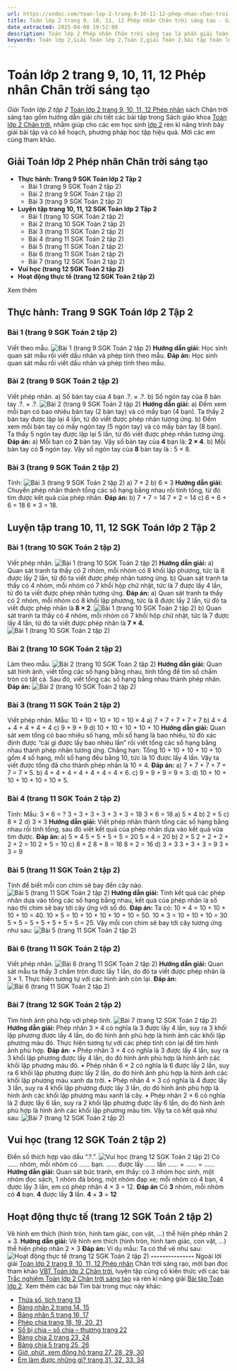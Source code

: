 ```yaml
---
url: https://vndoc.com/toan-lop-2-trang-9-10-11-12-phep-nhan-chan-troi-sang-tao-257525
title: Toán lớp 2 trang 9, 10, 11, 12 Phép nhân Chân trời sáng tạo - Giải Toán lớp 2 tập 2 - VnDoc.com
date_extracted: 2025-04-08 19:52:08
description: Toán lớp 2 Phép nhân Chân trời sáng tạo là phần giải Toán 2 CTST, giải bài tập SGK toán lớp 2 đầy đủ và chi tiết nhất nằm trong Chương 4 Phép nhân, phép chia.
keywords: Toán lớp 2,Giải Toán lớp 2,Toán 2,giải Toán 2,bài tập toán lớp 2,toan lop 2,toán lớp 2 tập 2,toán 2 tập 2,học toán lớp 2,toán lớp 2 sách Chân trời,toán lớp 2 chân trời sáng tạo,Sách giáo khoa lớp 2 Chân trời sáng tạo,Toán lớp 2 trang 11 chân trời sáng tạo tập 2,Toán lớp 2 trang 12 chân trời sáng tạo tập 2,Toán lớp 2 trang 11 tập 2,Toán lớp 2 trang 12 tập 2,Toán lớp 2 Tổng các số hạng bằng nhau trang 11
---
```


# Toán lớp 2 trang 9, 10, 11, 12 Phép nhân Chân trời sáng tạo
 _Giải Toán lớp 2 tập 2_
[Toán lớp 2 trang 9, 10, 11, 12 Phép nhân](<https://vndoc.com/toan-lop-2-trang-9-10-11-12-phep-nhan-chan-troi-sang-tao-257525>) sách Chân trời sáng tạo gồm hướng dẫn giải chi tiết các bài tập trong  Sách giáo khoa [Toán lớp 2 Chân trời](<https://vndoc.com/toan-lop-2-sach-chan-troi-sang-tao> "Toán lớp 2 Chân trời"), nhằm giúp cho các em học sinh [lớp 2](<https://vndoc.com/tai-lieu-hoc-tap-lop2>) rèn kĩ năng trình bày giải bài tập và có kế hoạch, phương pháp học tập hiệu quả. Mời các em cùng tham khảo.
## **Giải Toán lớp 2 Phép nhân Chân trời sáng tạo**
  * **Thực hành: Trang 9 SGK Toán lớp 2 Tập 2**
    * Bài 1 \(trang 9 SGK Toán 2 tập 2\)
    * Bài 2 \(trang 9 SGK Toán 2 tập 2\)
    * Bài 3 \(trang 9 SGK Toán 2 tập 2\)
  * **Luyện tập trang 10, 11, 12 SGK Toán lớp 2 Tập 2**
    * Bài 1 \(trang 10 SGK Toán 2 tập 2\)
    * Bài 2 \(trang 10 SGK Toán 2 tập 2\)
    * Bài 3 \(trang 11 SGK Toán 2 tập 2\)
    * Bài 4 \(trang 11 SGK Toán 2 tập 2\)
    * Bài 5 \(trang 11 SGK Toán 2 tập 2\)
    * Bài 6 \(trang 11 SGK Toán 2 tập 2\)
    * Bài 7 \(trang 12 SGK Toán 2 tập 2\)
  * **Vui học \(trang 12 SGK Toán 2 tập 2\)**
  * **Hoạt động thực tế \(trang 12 SGK Toán 2 tập 2\)**

Xem thêm
## **Thực hành: Trang 9 SGK Toán lớp 2 Tập 2**
### Bài 1 \(trang 9 SGK Toán 2 tập 2\)
Viết theo mẫu.
![Bài 1 \(trang 9 SGK Toán 2 tập 2\)](https://i.vdoc.vn/data/image/2022/02/26/Toan-lop-2-1.jpg)
**Hướng dẫn giải:**
Học sinh quan sát mẫu rồi viết dấu nhân và phép tính theo mẫu.
**Đáp án:**
Học sinh quan sát mẫu rồi viết dấu nhân và phép tính theo mẫu.
### Bài 2 \(trang 9 SGK Toán 2 tập 2\)
Viết phép nhân.
a\) Số bàn tay của 4 bạn
.?. × .?.
b\) Số ngón tay của 8 bàn tay
.?. × .?.
![Bài 2 \(trang 9 SGK Toán 2 tập 2\)](https://i.vdoc.vn/data/image/2022/02/26/Toan-lop-2-2.jpg)
**Hướng dẫn giải:**
a\) Đếm xem mỗi bạn có bao nhiêu bàn tay \(2 bàn tay\) và có mấy bạn \(4 bạn\). Ta thấy 2 bàn tay được lặp lại 4 lần, từ đó viết được phép nhân tương ứng.
b\) Đếm xem mỗi bàn tay có mấy ngón tay \(5 ngón tay\) và có mấy bàn tay \(8 bạn\). Ta thấy 5 ngón tay được lặp lại 5 lần, từ đó viết được phép nhân tương ứng.
**Đáp án:**
a\) Mỗi bạn có **2** bàn tay.
Vậy số bàn tay của **4** bạn là: **2 × 4**.
b\) Mỗi bàn tay có **5** ngón tay.
Vậy số ngón tay của **8** bàn tay là : 5 × 8.
### Bài 3 \(trang 9 SGK Toán 2 tập 2\)
Tính:
![Bài 3 \(trang 9 SGK Toán 2 tập 2\)](https://i.vdoc.vn/data/image/2022/02/26/Toan-lop-2-3.jpg)
a\) 7 × 2
b\) 6 × 3
**Hướng dẫn giải:**
Chuyển phép nhân thành tổng các số hạng bằng nhau rồi tính tổng, từ đó tìm được kết quả của phép nhân.
**Đáp án:**
b\) 7 + 7 = 14
7 × 2 = 14
c\) 6 + 6 + 6 = 18
6 × 3 = 18.
## **Luyện tập trang 10, 11, 12 SGK Toán lớp 2 Tập 2**
### Bài 1 \(trang 10 SGK Toán 2 tập 2\)
Viết phép nhân.
![Bài 1 \(trang 10 SGK Toán 2 tập 2\)](https://i.vdoc.vn/data/image/2022/02/26/Toan-lop-2-4.jpg)
**Hướng dẫn giải:**
a\) Quan sát tranh ta thấy có 2 nhóm, mỗi nhóm có 8 khối lập phương, tức là 8 được lấy 2 lần, từ đó ta viết được phép nhân tương ứng.
b\) Quan sát tranh ta thấy có 4 nhóm, mỗi nhóm có 7 khối hộp chữ nhật, tức là 7 được lấy 4 lần, từ đó ta viết được phép nhân tương ứng.
**Đáp án:**
a\) Quan sát tranh ta thấy có 2 nhóm, mỗi nhóm có 8 khối lập phương, tức là 8 được lấy 2 lần, từ đó ta viết được phép nhân là **8 × 2**.
![Bài 1 \(trang 10 SGK Toán 2 tập 2\)](https://i.vdoc.vn/data/image/2022/02/26/Toan-lop-2-5.jpg)
b\) Quan sát tranh ta thấy có 4 nhóm, mỗi nhóm có 7 khối hộp chữ nhật, tức là 7 được lấy 4 lần, từ đó ta viết được phép nhân là **7 × 4.**
![Bài 1 \(trang 10 SGK Toán 2 tập 2\)](https://i.vdoc.vn/data/image/2022/02/26/Toan-lop-2-6.jpg)
### Bài 2 \(trang 10 SGK Toán 2 tập 2\)
Làm theo mẫu.
![Bài 2 \(trang 10 SGK Toán 2 tập 2\)](https://i.vdoc.vn/data/image/2022/02/26/Toan-lop-2-7.jpg)
**Hướng dẫn giải:**
Quan sát hình ảnh, viết tổng các số hạng bằng nhau, tính tổng để tìm số chấm tròn có tất cả. Sau đó, viết tổng các số hạng bằng nhau thành phép nhân.
**Đáp án:**
![Bài 2 \(trang 10 SGK Toán 2 tập 2\)](https://i.vdoc.vn/data/image/2022/02/26/Toan-lop-2-8.jpg)
### Bài 3 \(trang 11 SGK Toán 2 tập 2\)
Viết phép nhân.
Mẫu:
10 + 10 + 10 + 10 = 10 × 4
a\) 7 + 7 + 7 + 7 + 7
b\) 4 + 4 + 4 + 4 + 4 + 4
c\) 9 + 9 + 9
d\) 10 + 10 + 10 + 10 + 10
**Hướng dẫn giải:**
Quan sát xem tổng có bao nhiêu số hạng, mỗi số hạng là bao nhiêu, từ đó xác định được “cái gì được lấy bao nhiêu lần” rồi viết tổng các số hạng bằng nhau thành phép nhân tương ứng.
Chẳng hạn: Tổng 10 + 10 + 10 + 10 + 10 gồm 4 số hạng, mỗi số hạng đều bằng 10, tức là 10 được lấy 4 lần. Vậy ta viết được tổng đã cho thành phép nhân là 10 × 4.
**Đáp án:**
a\) 7 + 7 + 7 + 7 + 7 = 7 × 5.
b\) 4 + 4 + 4 + 4 + 4 + 4 = 4 × 6.
c\) 9 + 9 + 9 = 9 × 3.
d\) 10 + 10 + 10 + 10 + 10 = 10 × 5.
### Bài 4 \(trang 11 SGK Toán 2 tập 2\)
Tính:
Mẫu: 3 × 6 = ?
3 + 3 + 3 + 3 + 3 + 3 = 18
3 × 6 = 18
a\) 5 × 4 b\) 2 × 5
c\) 8 × 2 d\) 3 × 3
**Hướng dẫn giải:**
Viết phép nhân thành tổng các số hạng bằng nhau rồi tính tổng, sau đó viết kết quả của phép nhân dựa vào kết quả vừa tìm được.
**Đáp án:**
a\) 5 × 4
5 + 5 + 5 + 5 = 20
5 × 4 = 20
b\) 2 × 5
2 + 2 + 2 + 2 + 2 = 10
2 × 5 = 10
c\) 8 × 2
8 + 8 = 16
8 × 2 = 16
d\) 3 × 3
3 + 3 + 3 = 9
3 × 3 = 9
### Bài 5 \(trang 11 SGK Toán 2 tập 2\)
Tính để biết mỗi con chim sẽ bay đến cây nào.
![Bài 5 \(trang 11 SGK Toán 2 tập 2\)](https://i.vdoc.vn/data/image/2022/02/26/Toan-lop-2-10.jpg)
**Hướng dẫn giải:**
Tính kết quả các phép nhân dựa vào tổng các số hạng bằng nhau, kết quả của phép nhân là số nào thì chim sẽ bay tới cây ứng với số đó.
**Đáp án:**
Ta có:
10 × 4 = 10 + 10 + 10 + 10 = 40.
10 × 5 = 10 + 10 + 10 + 10 + 10 = 50.
10 × 3 = 10 + 10 + 10 = 30
5 × 5 = 5 + 5 + 5 + 5 + 5 = 25.
Vậy mỗi con chim sẽ bay tới cây tương ứng như sau:
![Bài 5 \(trang 11 SGK Toán 2 tập 2\)](https://i.vdoc.vn/data/image/2022/02/26/Toan-lop-2-11.jpg)
### Bài 6 \(trang 11 SGK Toán 2 tập 2\)
Viết phép nhân.
![Bài 6 \(trang 11 SGK Toán 2 tập 2\)](https://i.vdoc.vn/data/image/2022/02/26/Toan-lop-2-12.jpg)
**Hướng dẫn giải:**
Quan sát mẫu ta thấy 3 chấm tròn được lấy 1 lần, do đó ta viết được phép nhân là 3 × 1.
Thực hiện tương tự với các hình ảnh còn lại.
**Đáp án:**
![Bài 6 \(trang 11 SGK Toán 2 tập 2\)](https://i.vdoc.vn/data/image/2022/02/26/Toan-lop-2-13.jpg)
### Bài 7 \(trang 12 SGK Toán 2 tập 2\)
Tìm hình ảnh phù hợp với phép tính.
![Bài 7 \(trang 12 SGK Toán 2 tập 2\)](https://i.vdoc.vn/data/image/2022/02/26/Toan-lop-2-14.jpg)
**Hướng dẫn giải:**
Phép nhân 3 × 4 có nghĩa là 3 được lấy 4 lần, suy ra 3 khối lập phương được lấy 4 lần, do đó hình ảnh phù hợp là hình ảnh các khối lập phương màu đỏ.
Thực hiện tương tự với các phép tính còn lại để tìm hình ảnh phù hợp.
**Đáp án:**
• Phép nhân 3 × 4 có nghĩa là 3 được lấy 4 lần, suy ra 3 khối lập phương được lấy 4 lần, do đó hình ảnh phù hợp là hình ảnh các khối lập phương màu đỏ.
• Phép nhân 6 × 2 có nghĩa là 6 được lấy 2 lần, suy ra 6 khối lập phương được lấy 2 lần, do đó hình ảnh phù hợp là hình ảnh các khối lập phương màu xanh da trời.
• Phép nhân 4 × 3 có nghĩa là 4 được lấy 3 lần, suy ra 4 khối lập phương được lấy 3 lần, do đó hình ảnh phù hợp là hình ảnh các khối lập phương màu xanh lá cây.
• Phép nhân 2 × 6 có nghĩa là 2 được lấy 6 lần, suy ra 2 khối lập phương được lấy 6 lần, do đó hình ảnh phù hợp là hình ảnh các khối lập phương màu tím.
Vậy ta có kết quả như sau:
![Bài 7 \(trang 12 SGK Toán 2 tập 2\)](https://i.vdoc.vn/data/image/2022/02/26/Toan-lop-2-15.jpg)
## Vui học \(trang 12 SGK Toán 2 tập 2\)
Điền số thích hợp vào dấu “.?.”.
![Vui học \(trang 12 SGK Toán 2 tập 2\)](https://i.vdoc.vn/data/image/2022/02/26/Toan-lop-2-16.jpg)
Có …… nhóm, mỗi nhóm có …… bạn.
…… được lấy …… lần
…… × …… = ……
**Hướng dẫn giải:**
Quan sát bức tranh, em thấy: có 3 nhóm học sinh, một nhóm đọc  sách, 1 nhóm đá bóng, một nhóm đạp xe; mỗi nhóm có 4 bạn, 4 được lấy 3 lần, em có phép nhân 4 × 3 = 12.
**Đáp án**
Có **3** nhóm, mỗi nhóm có **4** bạn.
**4** được lấy **3** lần.
**4** × **3** = **12**
## Hoạt động thực tế \(trang 12 SGK Toán 2 tập 2\)
Vẽ hình em thích \(hình tròn, hình tam giác, con vật, ...\) thể hiện phép nhân 2 × 3.
**Hướng dẫn giải:**
Vẽ hình em thích \(hình tròn, hình tam giác, con vật, …\) thể hiện phép nhân 2 × 3
**Đáp án:**
Ví dụ mẫu: Ta có thể vẽ như sau:
![Hoạt động thực tế \(trang 12 SGK Toán 2 tập 2\)](https://i.vdoc.vn/data/image/2022/02/26/Toan-lop-2-17.jpg)
**\---------------**
Ngoài lời giải [Toán lớp 2 trang 9, 10, 11, 12 Phép nhân](<https://vndoc.com/toan-lop-2-trang-9-10-11-12-phep-nhan-chan-troi-sang-tao-257525>) Chân trời sáng rạo, mời bạn đọc tham khảo [VBT Toán lớp 2 Chân trời](<https://vndoc.com/vo-bai-tap-toan-lop-2-chan-troi-sang-tao> "VBT Toán lớp 2 Chân trời"), luyện tập củng cố kiến thức với các bài [Trắc nghiệm Toán lớp 2 Chân trời sáng tạo](<https://vndoc.com/trac-nghiem-toan-lop-2-chan-troi-sang-tao> "Trắc nghiệm Toán lớp 2 Chân trời sáng tạo") và rèn kĩ năng giải [Bài tập Toán lớp 2](<https://vndoc.com/bai-tap-toan-lop2> "Bài tập Toán lớp 2").
Xem thêm các bài Tìm bài trong mục này khác:
  * [Thừa số, tích trang 13](</toan-lop-2-trang-13-thua-so-tich-chan-troi-sang-tao-257526>)
  * [Bảng nhân 2 trang 14, 15](</toan-lop-2-trang-14-15-bang-nhan-2-chan-troi-sang-tao-257527>)
  * [Bảng nhân 5 trang 16, 17](</toan-lop-2-trang-16-17-bang-nhan-5-chan-troi-sang-tao-257528>)
  * [Phép chia trang 18, 19, 20, 21](</toan-lop-2-trang-18-19-20-21-phep-chia-chan-troi-sang-tao-257552>)
  * [Số bị chia – số chia – thương trang 22](</toan-lop-2-trang-22-so-bi-chia-so-chia-thuong-chan-troi-sang-tao-257553>)
  * [Bảng chia 2 trang 23, 24](</toan-lop-2-trang-23-24-bang-chia-2-chan-troi-sang-tao-257555>)
  * [Bảng chia 5 trang 25, 26](</toan-lop-2-trang-25-26-bang-chia-5-chan-troi-sang-tao-257557>)
  * [Giờ, phút, xem đồng hồ trang 27, 28, 29, 30](</toan-lop-2-trang-27-28-29-30-gio-phut-xem-dong-ho-chan-troi-sang-tao-257559>)
  * [Em làm được những gì? trang 31, 32, 33, 34](</toan-lop-2-trang-31-32-33-34-em-lam-duoc-nhung-gi-chan-troi-sang-tao-257649>)

